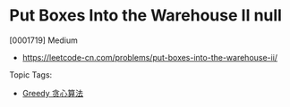 # Put Boxes Into the Warehouse II null

[0001719] Medium

- https://leetcode-cn.com/problems/put-boxes-into-the-warehouse-ii/

Topic Tags:

- [Greedy 贪心算法](https://leetcode-cn.com/tag/greedy/)
